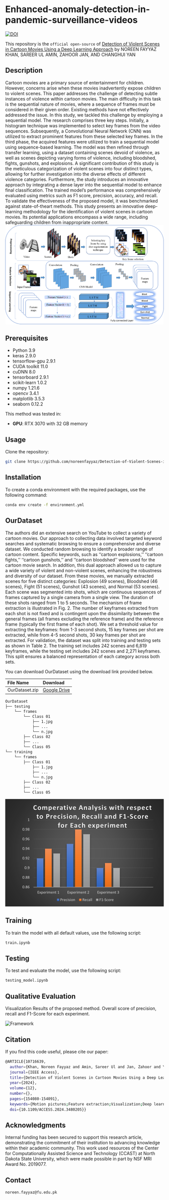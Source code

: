﻿# Enhanced-anomaly-detection-in-pandemic-surveillance-videos
 
[![DOI](https://img.shields.io/badge/DOI-10.1109/ACCESS.2024.3480205-blue)](https://doi.org/10.1109/ACCESS.2024.3480205)  


This repository is the ```official open-source``` of [Detection of Violent Scenes in Cartoon Movies
Using a Deep Learning Approach](https://doi.org/10.1109/ACCESS.2024.3480205)
by NOREEN FAYYAZ KHAN, SAREER UL AMIN, ZAHOOR JAN, AND CHANGHUI YAN

## Description
Cartoon movies are a primary source of entertainment for children. However, concerns arise
when these movies inadvertently expose children to violent scenes. This paper addresses the challenge of
detecting subtle instances of violence within cartoon movies. The main difficulty in this task is the sequential
nature of movies, where a sequence of frames must be considered in their given order. Existing methods have
not effectively addressed the issue. In this study, we tackled this challenge by employing a sequential model.
The research comprises three key steps. Initially, a histogram technique was implemented to select key frames
from the video sequences. Subsequently, a Convolutional Neural Network (CNN) was utilized to extract
prominent features from these selected key frames. In the third phase, the acquired features were utilized
to train a sequential model using sequence-based learning. The model was then refined through transfer
learning, using a dataset containing scenes devoid of violence, as well as scenes depicting varying forms
of violence, including bloodshed, fights, gunshots, and explosions. A significant contribution of this study
is the meticulous categorization of violent scenes into four distinct types, allowing for further investigation
into the diverse effects of different violence categories. Furthermore, the study introduces an innovative
approach by integrating a dense layer into the sequential model to enhance final classification. The trained
model’s performance was comprehensively evaluated using metrics such as F1 score, precision, accuracy,
and recall. To validate the effectiveness of the proposed model, it was benchmarked against state-of-theart methods. This study presents an innovative deep-learning methodology for the identification of violent
scenes in cartoon movies. Its potential applications encompass a wide range, including safeguarding children
from inappropriate content.
![Framework](Images/fig1.png)

## Prerequisites
- Python 3.9
- keras 2.9.0
- tensorflow-gpu 2.9.1
- CUDA toolkit 11.0
- cuDNN 8.0
- tensorboard 2.9.1
- scikit-learn 1.0.2
- numpy 1.21.6
- opencv 3.4.1
- matplotlib 3.5.3
- seaborn 0.12.2

This method was tested in:
- **GPU**: RTX 3070 with 32 GB memory


## Usage
Clone the repository:
```bash
git clone https://github.com/noreenfayyaz/Detection-of-Violent-Scenes-in-Cartoon-Movies.git
```

## Installation 
To create a conda environment with the required packages, use the following command:
```bash
conda env create -f environment.yml
```

## OurDataset 
 The authors did an extensive search on YouTube to collect a variety of cartoon movies. Our approach to collecting data involved targeted keyword searches and systematic browsing to ensure a comprehensive and diverse dataset. We conducted random browsing to identify a broader range of cartoon content. Specific keywords, such as ‘‘cartoon explosions,’’ ‘‘cartoon fights,’’ ‘‘cartoon gunshots,’’ and ‘‘cartoon bloodshed’’ were used for the cartoon movie search. In addition, this dual approach allowed us to capture a wide variety of violent and non-violent scenes, enhancing the robustness and diversity of our dataset. From these movies, we manually extracted scenes for five distinct categories: Explosion (49 scenes), Bloodshed (46 scenes), Fight (51 scenes), Gunshot (43 scenes), and Normal (53 scenes). Each scene was segmented into shots, which are continuous sequences of frames captured by a single camera from a single view. The duration of these shots ranged from 1 to 5 seconds. The mechanism of frame extraction is illustrated in Fig. 2. The number of keyframes extracted from each shot is not fixed and is contingent upon the dissimilarity between the general frames (all frames excluding the reference frame) and the reference frame (typically the first frame of each shot). We set a threshold value for extracting the keyframes: from 1-3 second shots, 15 key frames per shot are extracted, while from 4-5 second shots, 30 key frames per shot are extracted. For validation, the dataset was split into training and testing sets as shown in Table 2. The training set includes 242 scenes and 6,819 keyframes, while the testing set includes 242 scenes and 2,271 keyframes. This split ensures a balanced representation of each category across both sets.

You can download OurDataset using the download link provided below.

|  File Name |  Download   |   
|:-----------|:-----------|
|OurDataset.zip| [Google Drive](https://drive.google.com/drive/folders/1G4GK1Cw3jmZ5335bO0IJCwf754TD-xjz?usp=sharing)|

```
OurDataset
├── testing
    └── frames
        └── Class 01
            ├── 1.jpg
            ├── ...
            └── n.jpg
        ├── Class 02
        ├── ...
        └── Class 05
└── training
    └── frames
        ├── Class 01
            ├── 1.jpg
            ├── ...
            └── n.jpg
        ├── Class 02
        ├── ...
        └── Class 05
```

![Framework](Images/fig3.png)

## Training

To train the model with all default values, use the following script:

```bash
train.ipynb 
```

## Testing

To test and evaluate the model, use the following script:

```bash
testing_model.ipynb 
```
## Qualitative Evaluation
Visualization Results of the proposed method. Overall score of precision, recall and F1-Score for each
experiment.

![Framework](Images/fig5.png)

## Citation
If you find this code useful, please cite our paper:
```bash
@ARTICLE{10716639,
  author={Khan, Noreen Fayyaz and Amin, Sareer Ul and Jan, Zahoor and Yan, Changhui},
  journal={IEEE Access}, 
  title={Detection of Violent Scenes in Cartoon Movies Using a Deep Learning Approach}, 
  year={2024},
  volume={12},
  number={},
  pages={154080-154091},
  keywords={Motion pictures;Feature extraction;Visualization;Deep learning;Spatiotemporal phenomena;Explosions;Accuracy;Media;Convolutional neural networks;Computer science;Videos;Classification algorithms;Violence classification;deep learning;animated video classification;sequence learning;shot segmentation},
  doi={10.1109/ACCESS.2024.3480205}}


```

## Acknowledgments
Internal funding has been secured to support this research article, demonstrating the commitment of their institution to advancing knowledge within their academic community. This work used resources of the Center for Computationally Assisted Science and Technology (CCAST) at North Dakota State University, which were made possible in part by NSF MRI Award No. 2019077.

## Contact
```
noreen.fayyaz@fu.edu.pk

```
